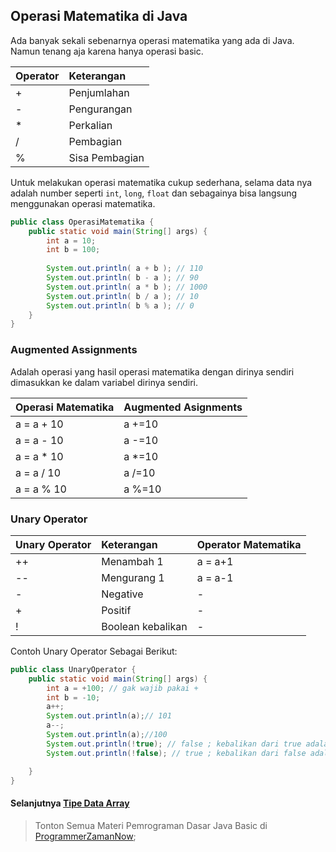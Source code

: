 ## Operasi Matematika di Java
Ada banyak sekali sebenarnya operasi matematika yang ada di Java. Namun tenang aja karena hanya operasi basic.

| Operator | Keterangan      |
|:---------|:----------------|
| +        | Penjumlahan     |
| -        | Pengurangan     |
| *        | Perkalian       |
| /        | Pembagian       |
| %        | Sisa Pembagian  |

Untuk melakukan operasi matematika cukup sederhana, selama data nya adalah number seperti `int`, `long`, `float` dan sebagainya bisa langsung menggunakan operasi matematika.

```java
public class OperasiMatematika {
    public static void main(String[] args) {
        int a = 10;
        int b = 100;
        
        System.out.println( a + b ); // 110
        System.out.println( b - a ); // 90
        System.out.println( a * b ); // 1000
        System.out.println( b / a ); // 10
        System.out.println( b % a ); // 0
    }
}
```
### Augmented Assignments
Adalah operasi yang hasil operasi matematika dengan dirinya sendiri dimasukkan ke dalam variabel dirinya sendiri.

| Operasi Matematika | Augmented Asignments |
|:-------------------|:---------------------|
| a = a + 10         | a +=10               |
| a = a - 10         | a -=10               |
| a = a * 10         | a *=10               |
| a = a / 10         | a /=10               |
| a = a % 10         | a %=10               |

### Unary Operator
| Unary Operator | Keterangan        | Operator Matematika |
|:---------------|:------------------|:--------------------|
| ++             | Menambah 1        | a = a+1             |
| --             | Mengurang 1       | a = a-1             |
| -              | Negative          | -                   |
| +              | Positif           | -                   |
| !              | Boolean kebalikan | -                   |

Contoh Unary Operator Sebagai Berikut:

```java
public class UnaryOperator {
    public static void main(String[] args) {
        int a = +100; // gak wajib pakai +
        int b = -10;
        a++;
        System.out.println(a);// 101
        a--;
        System.out.println(a);//100
        System.out.println(!true); // false ; kebalikan dari true adalah false
        System.out.println(!false); // true ; kebalikan dari false adalah true

    }
}
```
#### Selanjutnya [Tipe Data Array](./OperasiPerbandingan.md)
> Tonton Semua Materi Pemrograman Dasar Java Basic di [ProgrammerZamanNow](https://www.udemy.com/course/pemrograman-java-pemula-sampai-mahir);